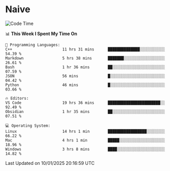 # Naive
<!-- ## 日拱一卒，功不唐捐 -->
<!-- [![GitHub Streak](https://streak-stats.demolab.com/?user=XiaoXKKK)](https://git.io/streak-stats) -->
<!--START_SECTION:waka-->
![Code Time](http://img.shields.io/badge/Code%20Time-199%20hrs%2031%20mins-blue)

📊 **This Week I Spent My Time On** 

```text
💬 Programming Languages: 
C++                      11 hrs 31 mins      ██████████████░░░░░░░░░░░   54.39 % 
Markdown                 5 hrs 38 mins       ███████░░░░░░░░░░░░░░░░░░   26.61 % 
Bash                     1 hr 36 mins        ██░░░░░░░░░░░░░░░░░░░░░░░   07.59 % 
JSON                     56 mins             █░░░░░░░░░░░░░░░░░░░░░░░░   04.42 % 
Python                   46 mins             █░░░░░░░░░░░░░░░░░░░░░░░░   03.66 % 

🔥 Editors: 
VS Code                  19 hrs 36 mins      ███████████████████████░░   92.49 % 
Obsidian                 1 hr 35 mins        ██░░░░░░░░░░░░░░░░░░░░░░░   07.51 % 

💻 Operating System: 
Linux                    14 hrs 1 min        █████████████████░░░░░░░░   66.22 % 
Mac                      4 hrs 1 min         █████░░░░░░░░░░░░░░░░░░░░   18.96 % 
Windows                  3 hrs 8 mins        ████░░░░░░░░░░░░░░░░░░░░░   14.82 % 
```


 Last Updated on 10/01/2025 20:16:59 UTC
<!--END_SECTION:waka-->
